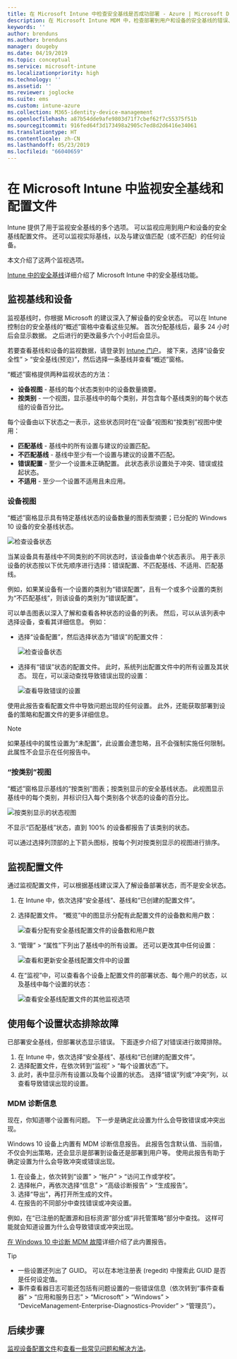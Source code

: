 ```yaml
---
title: 在 Microsoft Intune 中检查安全基线是否成功部署 - Azure | Microsoft Docs
description: 在 Microsoft Intune MDM 中，检查部署到用户和设备的安全基线的错误、冲突和成功状态。 了解如何使用 Intune 中的客户端日志和报告功能排除故障。
keywords: ''
author: brenduns
ms.author: brenduns
manager: dougeby
ms.date: 04/19/2019
ms.topic: conceptual
ms.service: microsoft-intune
ms.localizationpriority: high
ms.technology: ''
ms.assetid: ''
ms.reviewer: joglocke
ms.suite: ems
ms.custom: intune-azure
ms.collection: M365-identity-device-management
ms.openlocfilehash: a87b54dde9afe9803d71f7cbef62f7c55375f51b
ms.sourcegitcommit: 916fed64f3d173498a2905c7ed8d2d6416e34061
ms.translationtype: HT
ms.contentlocale: zh-CN
ms.lasthandoff: 05/23/2019
ms.locfileid: "66040659"
---
```

# <a name="monitor-security-baseline-and-profiles-in-microsoft-intune"></a>在 Microsoft Intune 中监视安全基线和配置文件  

Intune 提供了用于监视安全基线的多个选项。 可以监视应用到用户和设备的安全基线配置文件。 还可以监视实际基线，以及与建议值匹配（或不匹配）的任何设备。

本文介绍了这两个监视选项。

[Intune 中的安全基线](security-baselines.md)详细介绍了 Microsoft Intune 中的安全基线功能。

## <a name="monitor-the-baseline-and-your-devices"></a>监视基线和设备  

监视基线时，你根据 Microsoft 的建议深入了解设备的安全状态。 可以在 Intune 控制台的安全基线的“概述”窗格中查看这些见解。  首次分配基线后，最多 24 小时后会显示数据。 之后进行的更改最多六个小时后会显示。  

若要查看基线和设备的监视数据，请登录到 [Intune 门户](https://go.microsoft.com/fwlink/?linkid=2090973)。 接下来，选择“设备安全性” > “安全基线(预览)”，然后选择一条基线并查看“概述”窗格。

“概述”窗格提供两种监视状态的方法：
- **设备视图** - 基线的每个状态类别中的设备数量摘要。  
- **按类别** - 一个视图，显示基线中的每个类别，并包含每个基线类别的每个状态组的设备百分比。 

每个设备由以下状态之一表示，这些状态同时在“设备”视图和“按类别”视图中使用：  
- **匹配基线** - 基线中的所有设置与建议的设置匹配。
- **不匹配基线** - 基线中至少有一个设置与建议的设置不匹配。
- **错误配置** - 至少一个设置未正确配置。 此状态表示设置处于冲突、错误或挂起状态。
- **不适用** - 至少一个设置不适用且未应用。


### <a name="device-view"></a>设备视图
“概述”窗格显示具有特定基线状态的设备数量的图表型摘要；已分配的 Windows 10 设备的安全基线状态。  

![检查设备状态](./media/security-baselines-monitor/overview.png)

当某设备具有基线中不同类别的不同状态时，该设备由单个状态表示。 用于表示设备的状态按以下优先顺序进行选择：错误配置、不匹配基线、不适用、匹配基线。  

例如，如果某设备有一个设置的类别为“错误配置”，且有一个或多个设置的类别为“不匹配基线”，则该设备的类别为“错误配置”。  

可以单击图表以深入了解和查看各种状态的设备的列表。 然后，可以从该列表中选择设备，查看其详细信息。 例如：
- 选择“设备配置”，然后选择状态为“错误”的配置文件：

  ![检查设备状态](./media/security-baselines-monitor/device-configuration-profile-list.png)

- 选择有“错误”状态的配置文件。 此时，系统列出配置文件中的所有设置及其状态。 现在，可以滚动查找导致错误出现的设置：

  ![查看导致错误的设置](./media/security-baselines-monitor/profile-with-error-status.png)

使用此报告查看配置文件中导致问题出现的任何设置。 此外，还能获取部署到设备的策略和配置文件的更多详细信息。

> [!NOTE]
> 如果基线中的属性设置为“未配置”，此设置会遭忽略，且不会强制实施任何限制。 此属性不会显示在任何报告中。

### <a name="per-category-view"></a>“按类别”视图
“概述”窗格显示基线的“按类别”图表；按类别显示的安全基线状态。  此视图显示基线中的每个类别，并标识归入每个类别各个状态的设备的百分比。 
 
![按类别显示的状态视图](./media/security-baselines-monitor/monitor-baseline-per-category.png)

不显示“匹配基线”状态，直到 100% 的设备都报告了该类别的状态。   

可以通过选择列顶部的上下箭头图标，按每个列对按类别显示的视图进行排序。  


## <a name="monitor-the-profile"></a>监视配置文件

通过监视配置文件，可以根据基线建议深入了解设备部署状态，而不是安全状态。

1. 在 Intune 中，依次选择“安全基线”、基线和“已创建的配置文件”。

2. 选择配置文件。 “概览”中的图显示分配有此配置文件的设备数和用户数：

    ![查看分配有安全基线配置文件的设备数和用户数](./media/security-baselines-monitor/existing-profile-overview.png)

3. “管理” > “属性”下列出了基线中的所有设置。 还可以更改其中任何设置：

    ![查看和更新安全基线配置文件中的设置](./media/security-baselines-monitor/manage-settings.png)

4. 在“监视”中，可以查看各个设备上配置文件的部署状态、每个用户的状态，以及基线中每个设置的状态：

    ![查看安全基线配置文件的其他监视选项](./media/security-baselines-monitor/monitor-status-options.png)

## <a name="troubleshoot-using-per-setting-status"></a>使用每个设置状态排除故障

已部署安全基线，但部署状态显示错误。 下面逐步介绍了对错误进行故障排除。

1. 在 Intune 中，依次选择“安全基线”、基线和“已创建的配置文件”。
2. 选择配置文件，在依次转到“监视” > “每个设置状态”下。
3. 此时，表中显示所有设置以及每个设置的状态。 选择“错误”列或“冲突”列，以查看导致错误出现的设置。

### <a name="mdm-diagnostic-information"></a>MDM 诊断信息

现在，你知道哪个设置有问题。 下一步是确定此设置为什么会导致错误或冲突出现。 

Windows 10 设备上内置有 MDM 诊断信息报告。 此报告包含默认值、当前值，不仅会列出策略，还会显示是部署到设备还是部署到用户等。 使用此报告有助于确定设置为什么会导致冲突或错误出现。

1. 在设备上，依次转到“设置” > “帐户” > “访问工作或学校”。
2. 选择帐户，再依次选择“信息” > “高级诊断报告” > “生成报告”。
3. 选择“导出”，再打开所生成的文件。
4. 在报告的不同部分中查找错误或冲突设置。

  例如，在“已注册的配置源和目标资源”部分或“非托管策略”部分中查找。 这样可能就会知道设置为什么会导致错误或冲突出现。

[在 Windows 10 中诊断 MDM 故障](https://docs.microsoft.com/windows/client-management/mdm/diagnose-mdm-failures-in-windows-10)详细介绍了此内置报告。

> [!TIP]
> - 一些设置还列出了 GUID。 可以在本地注册表 (regedit) 中搜索此 GUID 是否是任何设定值。
> - 事件查看器日志可能还包括有问题设置的一些错误信息（依次转到“事件查看器” > “应用和服务日志” > “Microsoft” > “Windows” > “DeviceManagement-Enterprise-Diagnostics-Provider” > “管理员”）。

## <a name="next-steps"></a>后续步骤

[监视设备配置文件](device-profile-monitor.md)和[查看一些常见问题和解决方法](device-profile-troubleshoot.md)。
